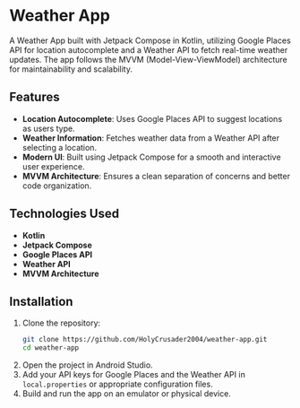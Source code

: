 # Weather App

A Weather App built with Jetpack Compose in Kotlin, utilizing Google Places API for location autocomplete and a Weather API to fetch real-time weather updates. The app follows the MVVM (Model-View-ViewModel) architecture for maintainability and scalability.

## Features
- **Location Autocomplete**: Uses Google Places API to suggest locations as users type.
- **Weather Information**: Fetches weather data from a Weather API after selecting a location.
- **Modern UI**: Built using Jetpack Compose for a smooth and interactive user experience.
- **MVVM Architecture**: Ensures a clean separation of concerns and better code organization.

## Technologies Used
- **Kotlin**
- **Jetpack Compose**
- **Google Places API**
- **Weather API**
- **MVVM Architecture**

## Installation
1. Clone the repository:
   ```sh
   git clone https://github.com/HolyCrusader2004/weather-app.git
   cd weather-app
   ```
2. Open the project in Android Studio.
3. Add your API keys for Google Places and the Weather API in `local.properties` or appropriate configuration files.
4. Build and run the app on an emulator or physical device.
